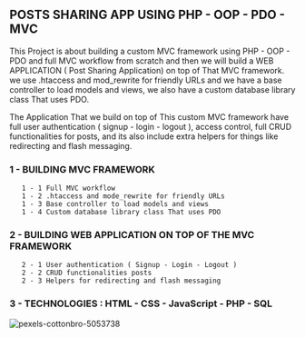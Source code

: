## POSTS SHARING APP USING PHP - OOP - PDO - MVC

This Project is about building a custom MVC framework using PHP - OOP - PDO and full MVC workflow from scratch and then we will build a WEB APPLICATION ( Post Sharing Application) on top of That MVC framework. we use .htaccess and mod_rewrite for friendly URLs and we have a base controller to load models and views, we also have a custom database library class That uses PDO.

The Application That we build on top of This custom MVC framework have full user authentication ( signup - login - logout ), access control, full CRUD functionalities for posts, and its also include extra helpers for things like redirecting and flash messaging.

### 1 - BUILDING MVC FRAMEWORK

       1 - 1 Full MVC workflow
       1 - 2 .htaccess and mode_rewrite for friendly URLs
       1 - 3 Base controller to load models and views
       1 - 4 Custom database library class That uses PDO

### 2 - BUILDING WEB APPLICATION ON TOP OF THE MVC FRAMEWORK

       2 - 1 User authentication ( Signup - Login - Logout )
       2 - 2 CRUD functionalities posts
       2 - 3 Helpers for redirecting and flash messaging

### 3 - TECHNOLOGIES : HTML - CSS - JavaScript - PHP - SQL

![pexels-cottonbro-5053738](https://user-images.githubusercontent.com/59705964/164145559-8edd4cf2-ecaf-4846-9653-3ba650d40455.jpg)

